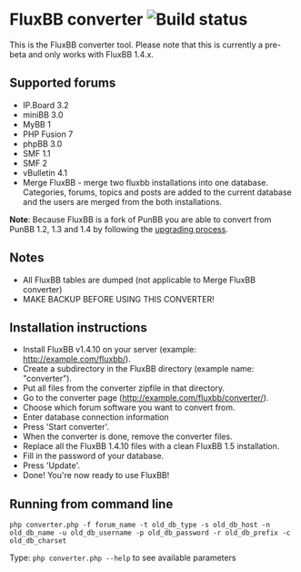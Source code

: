 # FluxBB converter ![Build status](https://secure.travis-ci.org/fluxbb/converter.png?branch=master)

This is the FluxBB converter tool. Please note that this is currently a pre-beta and only works with FluxBB 1.4.x.

## Supported forums
- IP.Board 3.2
- miniBB 3.0
- MyBB 1
- PHP Fusion 7
- phpBB 3.0
- SMF 1.1
- SMF 2
- vBulletin 4.1
- Merge FluxBB - merge two fluxbb installations into one database. Categories, forums, topics and posts are added to the current database and the users are merged from the both installations.

**Note**: Because FluxBB is a fork of PunBB you are able to convert from PunBB 1.2, 1.3 and 1.4 by following the [upgrading process](http://fluxbb.org/downloads/upgrade.html).

## Notes
- All FluxBB tables are dumped (not applicable to Merge FluxBB converter)
- MAKE BACKUP BEFORE USING THIS CONVERTER!

## Installation instructions
- Install FluxBB v1.4.10 on your server (example: http://example.com/fluxbb/).
- Create a subdirectory in the FluxBB directory (example name: "converter").
- Put all files from the converter zipfile in that directory.
- Go to the converter page (http://example.com/fluxbb/converter/).
- Choose which forum software you want to convert from.
- Enter database connection information
- Press 'Start converter'.
- When the converter is done, remove the converter files.
- Replace all the FluxBB 1.4.10 files with a clean FluxBB 1.5 installation.
- Fill in the password of your database.
- Press 'Update'.
- Done! You're now ready to use FluxBB!

## Running from command line

	php converter.php -f forum_name -t old_db_type -s old_db_host -n old_db_name -u old_db_username -p old_db_password -r old_db_prefix -c old_db_charset

Type: ``php converter.php --help`` to see available parameters
